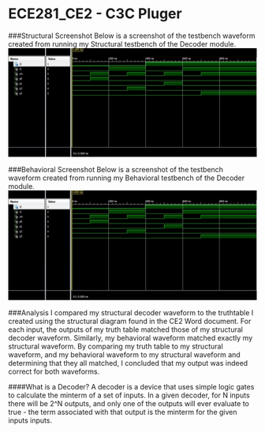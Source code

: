 ECE281_CE2 - C3C Pluger
==========

###Structural Screenshot
Below is a screenshot of the testbench waveform created from running my Structural testbench of the Decoder module.
![Schematic Waveform](https://github.com/JasonPluger/ECE281_CE2/blob/master/Decoder_Structural_waveform.JPG "Schematic")

###Behavioral Screenshot
Below is a screenshot of the testbench waveform created from running my Behavioral testbench of the Decoder module.
![Behavioral Waveform](https://github.com/JasonPluger/ECE281_CE2/blob/master/Decoder_Behavioral_waveform.JPG "Behavioral")


###Analysis
I compared my structural decoder waveform to the truthtable I created using the structural diagram found in the CE2 Word document. For each input, the outputs of my truth table matched those of my structural decoder waveform. Similarly, my behavioral waveform matched exactly my structural waveform. By comparing my truth table to my structural waveform, and my behavioral waveform to my structural waveform and determining that they all matched, I concluded that my output was indeed correct for both waveforms.

####What is a Decoder?
A decoder is a device that uses simple logic gates to calculate the minterm of a set of inputs. In a given decoder, for N inputs there will be 2^N outputs, and only one of the outputs will ever evaluate to true - the term associated with that output is the minterm for the given inputs inputs.
